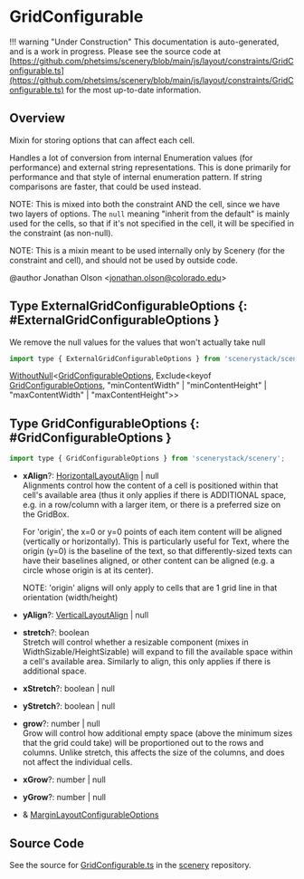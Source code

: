 # GridConfigurable

!!! warning "Under Construction"
    This documentation is auto-generated, and is a work in progress. Please see the source code at
    [https://github.com/phetsims/scenery/blob/main/js/layout/constraints/GridConfigurable.ts](https://github.com/phetsims/scenery/blob/main/js/layout/constraints/GridConfigurable.ts) for the most up-to-date information.

## Overview

Mixin for storing options that can affect each cell.

Handles a lot of conversion from internal Enumeration values (for performance) and external string representations.
This is done primarily for performance and that style of internal enumeration pattern. If string comparisons are
faster, that could be used instead.

NOTE: This is mixed into both the constraint AND the cell, since we have two layers of options. The `null` meaning
"inherit from the default" is mainly used for the cells, so that if it's not specified in the cell, it will be
specified in the constraint (as non-null).

NOTE: This is a mixin meant to be used internally only by Scenery (for the constraint and cell), and should not be
used by outside code.

@author Jonathan Olson &lt;jonathan.olson@colorado.edu&gt;

## Type ExternalGridConfigurableOptions {: #ExternalGridConfigurableOptions }


We remove the null values for the values that won't actually take null

```js
import type { ExternalGridConfigurableOptions } from 'scenerystack/scenery';
```


[WithoutNull](../phet-core/WithoutNull.md)&lt;[GridConfigurableOptions](../scenery/GridConfigurable.md#GridConfigurableOptions), Exclude&lt;keyof [GridConfigurableOptions](../scenery/GridConfigurable.md#GridConfigurableOptions), "minContentWidth" | "minContentHeight" | "maxContentWidth" | "maxContentHeight"&gt;&gt;



## Type GridConfigurableOptions {: #GridConfigurableOptions }


```js
import type { GridConfigurableOptions } from 'scenerystack/scenery';
```


- **xAlign**?: [HorizontalLayoutAlign](../scenery/LayoutAlign.md#HorizontalLayoutAlign) | <span style="color: hsla(calc(var(--md-hue) + 180deg),80%,40%,1);">null</span>
<br>  Alignments control how the content of a cell is positioned within that cell's available area (thus it only applies
  if there is ADDITIONAL space, e.g. in a row/column with a larger item, or there is a preferred size on the GridBox.
  
  For 'origin', the x=0 or y=0 points of each item content will be aligned (vertically or horizontally). This is
  particularly useful for Text, where the origin (y=0) is the baseline of the text, so that differently-sized texts
  can have their baselines aligned, or other content can be aligned (e.g. a circle whose origin is at its center).
  
  NOTE: 'origin' aligns will only apply to cells that are 1 grid line in that orientation (width/height)
- **yAlign**?: [VerticalLayoutAlign](../scenery/LayoutAlign.md#VerticalLayoutAlign) | <span style="color: hsla(calc(var(--md-hue) + 180deg),80%,40%,1);">null</span>
- **stretch**?: <span style="color: hsla(calc(var(--md-hue) + 180deg),80%,40%,1);">boolean</span>
<br>  Stretch will control whether a resizable component (mixes in WidthSizable/HeightSizable) will expand to fill the
  available space within a cell's available area. Similarly to align, this only applies if there is additional space.
- **xStretch**?: <span style="color: hsla(calc(var(--md-hue) + 180deg),80%,40%,1);">boolean</span> | <span style="color: hsla(calc(var(--md-hue) + 180deg),80%,40%,1);">null</span>
- **yStretch**?: <span style="color: hsla(calc(var(--md-hue) + 180deg),80%,40%,1);">boolean</span> | <span style="color: hsla(calc(var(--md-hue) + 180deg),80%,40%,1);">null</span>
- **grow**?: <span style="color: hsla(calc(var(--md-hue) + 180deg),80%,40%,1);">number</span> | <span style="color: hsla(calc(var(--md-hue) + 180deg),80%,40%,1);">null</span>
<br>  Grow will control how additional empty space (above the minimum sizes that the grid could take) will be
  proportioned out to the rows and columns. Unlike stretch, this affects the size of the columns, and does not affect
  the individual cells.
- **xGrow**?: <span style="color: hsla(calc(var(--md-hue) + 180deg),80%,40%,1);">number</span> | <span style="color: hsla(calc(var(--md-hue) + 180deg),80%,40%,1);">null</span>
- **yGrow**?: <span style="color: hsla(calc(var(--md-hue) + 180deg),80%,40%,1);">number</span> | <span style="color: hsla(calc(var(--md-hue) + 180deg),80%,40%,1);">null</span>
- &amp; [MarginLayoutConfigurableOptions](../scenery/MarginLayoutConfigurable.md#MarginLayoutConfigurableOptions)




## Source Code

See the source for [GridConfigurable.ts](https://github.com/phetsims/scenery/blob/main/js/layout/constraints/GridConfigurable.ts) in the [scenery](https://github.com/phetsims/scenery) repository.
